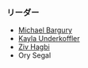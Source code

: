 ### リーダー
* [Michael Bargury](mailto:michael.bargury@owasp.org)
* [Kayla Underkoffler](mailto:kayla.underkoffler@owasp.org)
* [Ziv Hagbi](mailto:zivh@zenity.io)
* Ory Segal
